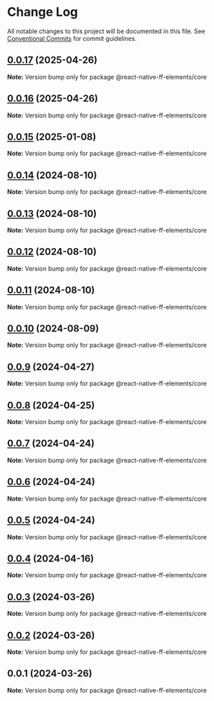# Change Log

All notable changes to this project will be documented in this file.
See [Conventional Commits](https://conventionalcommits.org) for commit guidelines.

## [0.0.17](https://github.com/formfree/react-native-ff-elements/compare/@react-native-ff-elements/core@0.0.16...@react-native-ff-elements/core@0.0.17) (2025-04-26)

**Note:** Version bump only for package @react-native-ff-elements/core

## [0.0.16](https://github.com/formfree/react-native-ff-elements/compare/@react-native-ff-elements/core@0.0.15...@react-native-ff-elements/core@0.0.16) (2025-04-26)

**Note:** Version bump only for package @react-native-ff-elements/core

## [0.0.15](https://github.com/formfree/react-native-ff-elements/compare/@react-native-ff-elements/core@0.0.14...@react-native-ff-elements/core@0.0.15) (2025-01-08)

**Note:** Version bump only for package @react-native-ff-elements/core

## [0.0.14](https://github.com/formfree/react-native-ff-elements/compare/@react-native-ff-elements/core@0.0.13...@react-native-ff-elements/core@0.0.14) (2024-08-10)

**Note:** Version bump only for package @react-native-ff-elements/core

## [0.0.13](https://github.com/formfree/react-native-ff-elements/compare/@react-native-ff-elements/core@0.0.12...@react-native-ff-elements/core@0.0.13) (2024-08-10)

**Note:** Version bump only for package @react-native-ff-elements/core

## [0.0.12](https://github.com/formfree/react-native-ff-elements/compare/@react-native-ff-elements/core@0.0.11...@react-native-ff-elements/core@0.0.12) (2024-08-10)

**Note:** Version bump only for package @react-native-ff-elements/core

## [0.0.11](https://github.com/formfree/react-native-ff-elements/compare/@react-native-ff-elements/core@0.0.10...@react-native-ff-elements/core@0.0.11) (2024-08-10)

**Note:** Version bump only for package @react-native-ff-elements/core

## [0.0.10](https://github.com/formfree/react-native-ff-elements/compare/@react-native-ff-elements/core@0.0.9...@react-native-ff-elements/core@0.0.10) (2024-08-09)

**Note:** Version bump only for package @react-native-ff-elements/core

## [0.0.9](https://github.com/formfree/react-native-ff-elements/compare/@react-native-ff-elements/core@0.0.8...@react-native-ff-elements/core@0.0.9) (2024-04-27)

**Note:** Version bump only for package @react-native-ff-elements/core

## [0.0.8](https://github.com/formfree/react-native-ff-elements/compare/@react-native-ff-elements/core@0.0.7...@react-native-ff-elements/core@0.0.8) (2024-04-25)

**Note:** Version bump only for package @react-native-ff-elements/core

## [0.0.7](https://github.com/formfree/react-native-ff-elements/compare/@react-native-ff-elements/core@0.0.6...@react-native-ff-elements/core@0.0.7) (2024-04-24)

**Note:** Version bump only for package @react-native-ff-elements/core

## [0.0.6](https://github.com/formfree/react-native-ff-elements/compare/@react-native-ff-elements/core@0.0.5...@react-native-ff-elements/core@0.0.6) (2024-04-24)

**Note:** Version bump only for package @react-native-ff-elements/core

## [0.0.5](https://github.com/formfree/react-native-ff-elements/compare/@react-native-ff-elements/core@0.0.4...@react-native-ff-elements/core@0.0.5) (2024-04-24)

**Note:** Version bump only for package @react-native-ff-elements/core

## [0.0.4](https://github.com/formfree/react-native-ff-elements/compare/@react-native-ff-elements/core@0.0.3...@react-native-ff-elements/core@0.0.4) (2024-04-16)

**Note:** Version bump only for package @react-native-ff-elements/core

## [0.0.3](https://github.com/formfree/react-native-ff-elements/compare/@react-native-ff-elements/core@0.0.2...@react-native-ff-elements/core@0.0.3) (2024-03-26)

**Note:** Version bump only for package @react-native-ff-elements/core

## [0.0.2](https://github.com/formfree/react-native-ff-elements/compare/@react-native-ff-elements/core@0.0.1...@react-native-ff-elements/core@0.0.2) (2024-03-26)

**Note:** Version bump only for package @react-native-ff-elements/core

## 0.0.1 (2024-03-26)

**Note:** Version bump only for package @react-native-ff-elements/core
